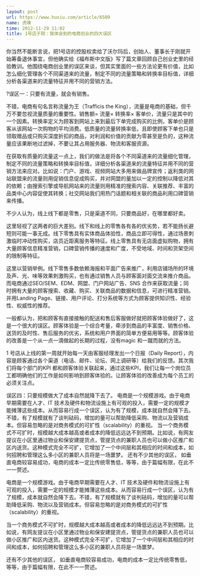 ```yaml
---
layout: post
url: https://www.huxiu.com/article/6509
name: 虎嗅
time: 2012-11-29 11:02
title: 1号店于刚：我体会到的电商创业的四大误区
---
```

你当然不能断言说，把1号店的控股权卖给了沃尔玛后，创始人、董事长于刚就开始筹备退休事宜，但他确实给《福布斯中文版》写了篇文章回顾自己创业史里的经验教训。他围绕电商创业里的误区来谈，但其实里面的一些方法论更有价值，比如怎么细化管理各个不同渠道来的流量，制定不同的流量策略和转换率目标值，详细分析各渠道来的流量特征并用不同的营销方法。

?误区一：只要有流量，就会有销售。

不错，电商有句名言称流量为王（Trafficis the King），流量是电商的基础，但千万不要忽视流量质量的重要性。销售额= 流量× 转换率× 客单价，流量只是其中的一个因素。转换率定义为顾客到网站上来到最后下单完成购买的比例，客单价是顾客从该网站一次购物的平均消费。低质量的流量转换率低，且即使顾客下单也只是领取赠品或只购买深度折扣的商品，对利润和价值的贡献为零甚至是负的，这种流量应该果断地过滤掉，不要让其占用服务器、物流和客服资源。

在获取有质量的流量这一点上，我们的做法是将各个不同渠道来的流量细化管理，制定不同的流量策略和转换率目标值，详细分析各渠道来的流量特征并用不同的营销方法来应对。比如说：门户、游戏、视频网站大多用来做品牌宣传；返利类的网站联盟来的流量则用促销信息促成购买，并对网盟的量加以一定的控制以降低对其的依赖；由搜索引擎或导航网站来的流量则用精准的搜索内容、关联推荐、丰富的品类中心内容促使其转换；社交网站我们用热门话题和相关联的商品利用口碑营销来传播。

不少人认为，线上线下都是零售，只是渠道不同，只要商品好，在哪里都好卖。

这里轻视了这两者的巨大差别。线下和线上的零售各有各的优劣势，若不能扬长避短则可能一事无成。线下零售具有实体商品体验性，商品立即可得性，通过场景刺激临时冲动性购买，店员近距离服务等特征。线上零售具有无店面虚拟购物，拥有大量顾客信息精准营销，口碑营销传播的速度和广度，不受地域、时间和货架空间的限制等特征。

这里以营销举例。线下零售多数依赖海报和平面广告来推广，利用店铺场所的环境及声、光、味等效果刺激购买，也有通过销售人员与顾客面对面交流来推介商品。而电商通过SEO/SEM、EDM、网盟、门户网站广告、SNS 合作来获取流量；同时拥有大量的顾客搜索、收藏、购买、关联商品的数据和信息，可进行精准营销。并用Landing Page、链接、用户评论、打分系统等方式为顾客提供知识性、经验性、权威性的推荐。

一般都认为，把和顾客有直接接触的配送和售后客服做好就把顾客体验做好了，这是一个很大的误区。顾客体验是一个综合考量，牵涉到商品的丰富度、销售价格、送货的及时性、售后服务的优劣，系统和用户界面的简单方便易用等等。顾客体验的改善是一个从一点一滴做起的长期的过程，没有magic 和一蹴而就的方法。

1 号店从上线的第一周就开始每一天由客服经理发出一个日报（Daily Report），内容是顾客通过各个渠道（电话、邮件、论坛、网上调研等）给我们的反馈。其次我们将每个部门的KPI 都和顾客体验关联起来，通过这些KPI，我们让每一个岗位员工都明确他们的工作是如何影响到顾客体验的。让顾客体验的改善成为每个员工的必须关注点。

误区四：只要规模做大了成本自然就降下去了。 电商是一个规模游戏。由于电商早期需要在人才、IT 技术及硬件和物流设施上有可观的投入，需要一定的规模才能摊薄这些成本。从而容易行成一个误区，认为有了规模，成本就自然会降下去。不错，有了规模就有了谈判砝码，增加的量可以帮助降低采购、物流以及营销成本。但容易忽略的是对商务模式的可扩性（scalability）的重视。 当一个商务模式不可扩时，规模越大成本越高或者成本的降低远远达不到预期。比如说，有网友提议在小区里通过物业和保安建提货点，管提货点的兼职人员也可以做小区推广和区内送货。这种模式完全不可扩，它增加了一个中间层和其相应的时间和成本，如何招聘和管理这么多小区的兼职人员将是一场噩梦。 还有不少其他的误区， 如垂直电商较容易成功，电商的成本一定比传统零售低，等等，由于篇幅有限，在此不一一赘述。

电商是一个规模游戏。由于电商早期需要在人才、IT 技术及硬件和物流设施上有可观的投入，需要一定的规模才能摊薄这些成本。从而容易行成一个误区，认为有了规模，成本就自然会降下去。不错，有了规模就有了谈判砝码，增加的量可以帮助降低采购、物流以及营销成本。但容易忽略的是对商务模式的可扩性（scalability）的重视。

当一个商务模式不可扩时，规模越大成本越高或者成本的降低远远达不到预期。比如说，有网友提议在小区里通过物业和保安建提货点，管提货点的兼职人员也可以做小区推广和区内送货。这种模式完全不可扩，它增加了一个中间层和其相应的时间和成本，如何招聘和管理这么多小区的兼职人员将是一场噩梦。

还有不少其他的误区， 如垂直电商较容易成功，电商的成本一定比传统零售低，等等，由于篇幅有限，在此不一一赘述。

